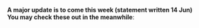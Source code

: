 **A major update is to come this week (statement written 14 Jun)**   
**You may check these out in the meanwhile**:

